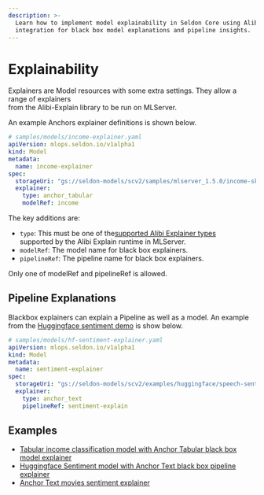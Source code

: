 ```yaml
---
description: >-
  Learn how to implement model explainability in Seldon Core using Alibi-Explain
  integration for black box model explanations and pipeline insights.
---
```


# Explainability

Explainers are Model resources with some extra settings. They allow a range of explainers\
from the Alibi-Explain library to be run on MLServer.

An example Anchors explainer definitions is shown below.

```yaml
# samples/models/income-explainer.yaml
apiVersion: mlops.seldon.io/v1alpha1
kind: Model
metadata:
  name: income-explainer
spec:
  storageUri: "gs://seldon-models/scv2/samples/mlserver_1.5.0/income-sklearn/anchor-explainer"
  explainer:
    type: anchor_tabular
    modelRef: income
```

The key additions are:

* `type`: This must be one of the[supported Alibi Explainer types](https://github.com/SeldonIO/MLServer/blob/191ee44297712192fed882afe0797d6a2732965e/runtimes/alibi-explain/mlserver_alibi_explain/alibi_dependency_reference.py#L15-L19)\
  supported by the Alibi Explain runtime in MLServer.
* `modelRef`: The model name for black box explainers.
* `pipelineRef`: The pipeline name for black box explainers.

Only one of modelRef and pipelineRef is allowed.

## Pipeline Explanations

Blackbox explainers can explain a Pipeline as well as a model. An example from the [Huggingface sentiment demo](../examples/speech-to-sentiment.md) is show below.

```yaml
# samples/models/hf-sentiment-explainer.yaml
apiVersion: mlops.seldon.io/v1alpha1
kind: Model
metadata:
  name: sentiment-explainer
spec:
  storageUri: "gs://seldon-models/scv2/examples/huggingface/speech-sentiment/explainer"
  explainer:
    type: anchor_text
    pipelineRef: sentiment-explain
```

## Examples

* [Tabular income classification model with Anchor Tabular black box model explainer](examples/income.md)
* [Huggingface Sentiment model with Anchor Text black box pipeline explainer](examples/speech-to-sentiment.md)
* [Anchor Text movies sentiment explainer](examples/explainer-examples.md)
